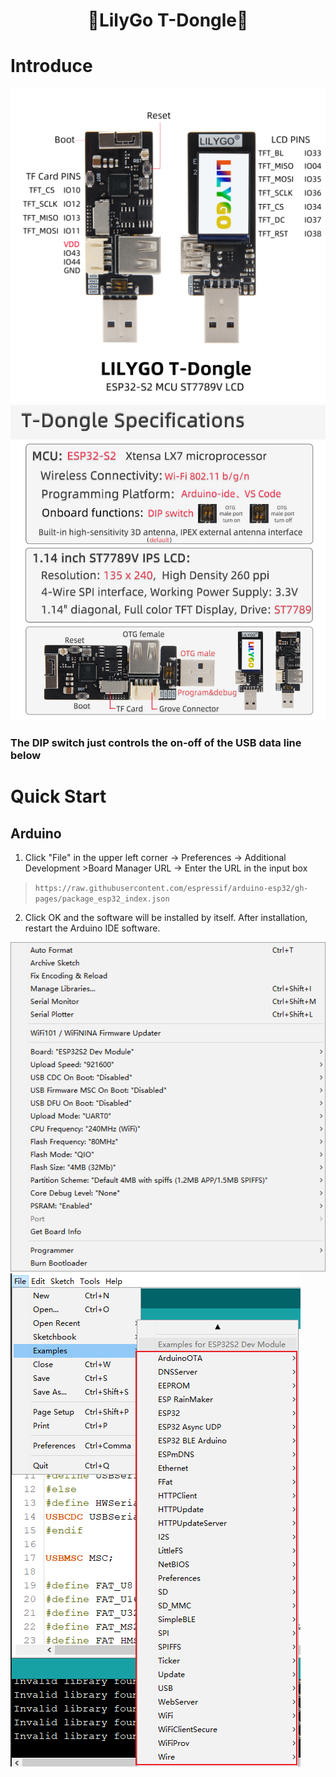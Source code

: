 <h1 align = "center">🌟LilyGo T-Dongle🌟</h1>

# Introduce
![](image/T-Dongle.jpg)
![](image/T-Dongle-spec.jpg)

### The DIP switch just controls the on-off of the USB data line below

# Quick Start
## Arduino 
1. Click "File" in the upper left corner -> Preferences -> Additional Development >Board Manager URL -> Enter the URL in the input box

> `https://raw.githubusercontent.com/espressif/arduino-esp32/gh-pages/package_esp32_index.json`

2. Click OK and the software will be installed by itself. After installation, restart the Arduino IDE software.

![](image/setting1.png)
![](image/example1.png)

